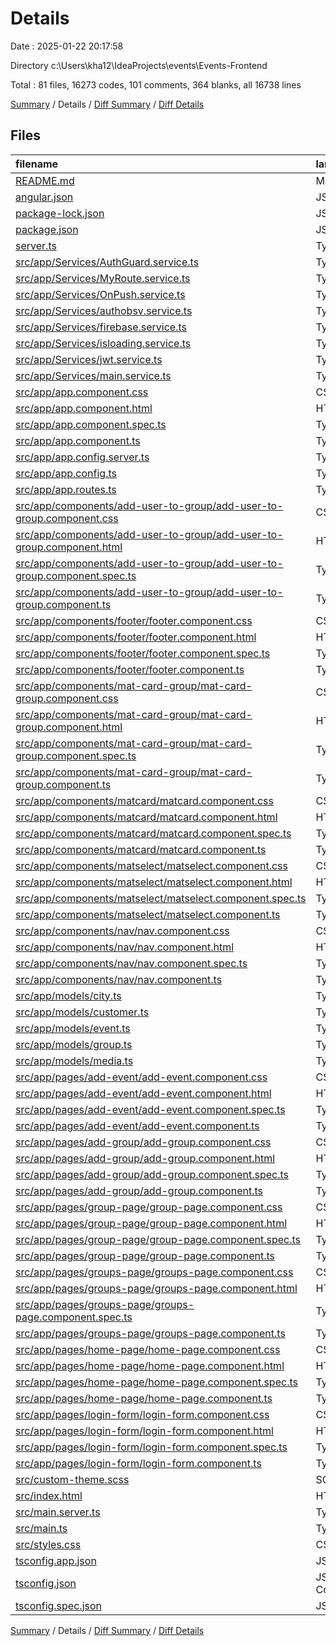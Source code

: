 # Details

Date : 2025-01-22 20:17:58

Directory c:\\Users\\kha12\\IdeaProjects\\events\\Events-Frontend

Total : 81 files,  16273 codes, 101 comments, 364 blanks, all 16738 lines

[Summary](results.md) / Details / [Diff Summary](diff.md) / [Diff Details](diff-details.md)

## Files
| filename | language | code | comment | blank | total |
| :--- | :--- | ---: | ---: | ---: | ---: |
| [README.md](/README.md) | Markdown | 14 | 0 | 14 | 28 |
| [angular.json](/angular.json) | JSON | 105 | 0 | 1 | 106 |
| [package-lock.json](/package-lock.json) | JSON | 14,205 | 0 | 1 | 14,206 |
| [package.json](/package.json) | JSON | 50 | 0 | 1 | 51 |
| [server.ts](/server.ts) | TypeScript | 40 | 6 | 11 | 57 |
| [src/app/Services/AuthGuard.service.ts](/src/app/Services/AuthGuard.service.ts) | TypeScript | 33 | 0 | 2 | 35 |
| [src/app/Services/MyRoute.service.ts](/src/app/Services/MyRoute.service.ts) | TypeScript | 27 | 4 | 7 | 38 |
| [src/app/Services/OnPush.service.ts](/src/app/Services/OnPush.service.ts) | TypeScript | 21 | 0 | 3 | 24 |
| [src/app/Services/authobsv.service.ts](/src/app/Services/authobsv.service.ts) | TypeScript | 63 | 14 | 7 | 84 |
| [src/app/Services/firebase.service.ts](/src/app/Services/firebase.service.ts) | TypeScript | 34 | 3 | 6 | 43 |
| [src/app/Services/isloading.service.ts](/src/app/Services/isloading.service.ts) | TypeScript | 17 | 0 | 6 | 23 |
| [src/app/Services/jwt.service.ts](/src/app/Services/jwt.service.ts) | TypeScript | 28 | 0 | 4 | 32 |
| [src/app/Services/main.service.ts](/src/app/Services/main.service.ts) | TypeScript | 141 | 7 | 26 | 174 |
| [src/app/app.component.css](/src/app/app.component.css) | CSS | 0 | 0 | 1 | 1 |
| [src/app/app.component.html](/src/app/app.component.html) | HTML | 9 | 0 | 2 | 11 |
| [src/app/app.component.spec.ts](/src/app/app.component.spec.ts) | TypeScript | 25 | 0 | 5 | 30 |
| [src/app/app.component.ts](/src/app/app.component.ts) | TypeScript | 37 | 0 | 5 | 42 |
| [src/app/app.config.server.ts](/src/app/app.config.server.ts) | TypeScript | 9 | 0 | 3 | 12 |
| [src/app/app.config.ts](/src/app/app.config.ts) | TypeScript | 9 | 0 | 3 | 12 |
| [src/app/app.routes.ts](/src/app/app.routes.ts) | TypeScript | 55 | 2 | 2 | 59 |
| [src/app/components/add-user-to-group/add-user-to-group.component.css](/src/app/components/add-user-to-group/add-user-to-group.component.css) | CSS | 0 | 0 | 1 | 1 |
| [src/app/components/add-user-to-group/add-user-to-group.component.html](/src/app/components/add-user-to-group/add-user-to-group.component.html) | HTML | 12 | 0 | 2 | 14 |
| [src/app/components/add-user-to-group/add-user-to-group.component.spec.ts](/src/app/components/add-user-to-group/add-user-to-group.component.spec.ts) | TypeScript | 18 | 0 | 6 | 24 |
| [src/app/components/add-user-to-group/add-user-to-group.component.ts](/src/app/components/add-user-to-group/add-user-to-group.component.ts) | TypeScript | 61 | 0 | 5 | 66 |
| [src/app/components/footer/footer.component.css](/src/app/components/footer/footer.component.css) | CSS | 36 | 1 | 8 | 45 |
| [src/app/components/footer/footer.component.html](/src/app/components/footer/footer.component.html) | HTML | 27 | 0 | 3 | 30 |
| [src/app/components/footer/footer.component.spec.ts](/src/app/components/footer/footer.component.spec.ts) | TypeScript | 18 | 0 | 6 | 24 |
| [src/app/components/footer/footer.component.ts](/src/app/components/footer/footer.component.ts) | TypeScript | 11 | 0 | 3 | 14 |
| [src/app/components/mat-card-group/mat-card-group.component.css](/src/app/components/mat-card-group/mat-card-group.component.css) | CSS | 0 | 0 | 1 | 1 |
| [src/app/components/mat-card-group/mat-card-group.component.html](/src/app/components/mat-card-group/mat-card-group.component.html) | HTML | 13 | 0 | 3 | 16 |
| [src/app/components/mat-card-group/mat-card-group.component.spec.ts](/src/app/components/mat-card-group/mat-card-group.component.spec.ts) | TypeScript | 18 | 0 | 6 | 24 |
| [src/app/components/mat-card-group/mat-card-group.component.ts](/src/app/components/mat-card-group/mat-card-group.component.ts) | TypeScript | 14 | 0 | 2 | 16 |
| [src/app/components/matcard/matcard.component.css](/src/app/components/matcard/matcard.component.css) | CSS | 4 | 0 | 0 | 4 |
| [src/app/components/matcard/matcard.component.html](/src/app/components/matcard/matcard.component.html) | HTML | 17 | 0 | 3 | 20 |
| [src/app/components/matcard/matcard.component.spec.ts](/src/app/components/matcard/matcard.component.spec.ts) | TypeScript | 18 | 0 | 6 | 24 |
| [src/app/components/matcard/matcard.component.ts](/src/app/components/matcard/matcard.component.ts) | TypeScript | 14 | 0 | 3 | 17 |
| [src/app/components/matselect/matselect.component.css](/src/app/components/matselect/matselect.component.css) | CSS | 0 | 0 | 1 | 1 |
| [src/app/components/matselect/matselect.component.html](/src/app/components/matselect/matselect.component.html) | HTML | 7 | 0 | 0 | 7 |
| [src/app/components/matselect/matselect.component.spec.ts](/src/app/components/matselect/matselect.component.spec.ts) | TypeScript | 18 | 0 | 6 | 24 |
| [src/app/components/matselect/matselect.component.ts](/src/app/components/matselect/matselect.component.ts) | TypeScript | 11 | 0 | 4 | 15 |
| [src/app/components/nav/nav.component.css](/src/app/components/nav/nav.component.css) | CSS | 0 | 0 | 1 | 1 |
| [src/app/components/nav/nav.component.html](/src/app/components/nav/nav.component.html) | HTML | 31 | 13 | 2 | 46 |
| [src/app/components/nav/nav.component.spec.ts](/src/app/components/nav/nav.component.spec.ts) | TypeScript | 18 | 0 | 6 | 24 |
| [src/app/components/nav/nav.component.ts](/src/app/components/nav/nav.component.ts) | TypeScript | 43 | 2 | 7 | 52 |
| [src/app/models/city.ts](/src/app/models/city.ts) | TypeScript | 4 | 0 | 0 | 4 |
| [src/app/models/customer.ts](/src/app/models/customer.ts) | TypeScript | 6 | 0 | 0 | 6 |
| [src/app/models/event.ts](/src/app/models/event.ts) | TypeScript | 16 | 0 | 3 | 19 |
| [src/app/models/group.ts](/src/app/models/group.ts) | TypeScript | 9 | 0 | 1 | 10 |
| [src/app/models/media.ts](/src/app/models/media.ts) | TypeScript | 4 | 0 | 1 | 5 |
| [src/app/pages/add-event/add-event.component.css](/src/app/pages/add-event/add-event.component.css) | CSS | 35 | 6 | 7 | 48 |
| [src/app/pages/add-event/add-event.component.html](/src/app/pages/add-event/add-event.component.html) | HTML | 88 | 0 | 9 | 97 |
| [src/app/pages/add-event/add-event.component.spec.ts](/src/app/pages/add-event/add-event.component.spec.ts) | TypeScript | 18 | 0 | 6 | 24 |
| [src/app/pages/add-event/add-event.component.ts](/src/app/pages/add-event/add-event.component.ts) | TypeScript | 86 | 0 | 12 | 98 |
| [src/app/pages/add-group/add-group.component.css](/src/app/pages/add-group/add-group.component.css) | CSS | 35 | 6 | 7 | 48 |
| [src/app/pages/add-group/add-group.component.html](/src/app/pages/add-group/add-group.component.html) | HTML | 42 | 0 | 3 | 45 |
| [src/app/pages/add-group/add-group.component.spec.ts](/src/app/pages/add-group/add-group.component.spec.ts) | TypeScript | 18 | 0 | 6 | 24 |
| [src/app/pages/add-group/add-group.component.ts](/src/app/pages/add-group/add-group.component.ts) | TypeScript | 57 | 0 | 9 | 66 |
| [src/app/pages/group-page/group-page.component.css](/src/app/pages/group-page/group-page.component.css) | CSS | 0 | 0 | 1 | 1 |
| [src/app/pages/group-page/group-page.component.html](/src/app/pages/group-page/group-page.component.html) | HTML | 16 | 9 | 2 | 27 |
| [src/app/pages/group-page/group-page.component.spec.ts](/src/app/pages/group-page/group-page.component.spec.ts) | TypeScript | 18 | 0 | 6 | 24 |
| [src/app/pages/group-page/group-page.component.ts](/src/app/pages/group-page/group-page.component.ts) | TypeScript | 49 | 0 | 11 | 60 |
| [src/app/pages/groups-page/groups-page.component.css](/src/app/pages/groups-page/groups-page.component.css) | CSS | 0 | 0 | 1 | 1 |
| [src/app/pages/groups-page/groups-page.component.html](/src/app/pages/groups-page/groups-page.component.html) | HTML | 15 | 0 | 0 | 15 |
| [src/app/pages/groups-page/groups-page.component.spec.ts](/src/app/pages/groups-page/groups-page.component.spec.ts) | TypeScript | 18 | 0 | 6 | 24 |
| [src/app/pages/groups-page/groups-page.component.ts](/src/app/pages/groups-page/groups-page.component.ts) | TypeScript | 52 | 0 | 8 | 60 |
| [src/app/pages/home-page/home-page.component.css](/src/app/pages/home-page/home-page.component.css) | CSS | 0 | 0 | 1 | 1 |
| [src/app/pages/home-page/home-page.component.html](/src/app/pages/home-page/home-page.component.html) | HTML | 14 | 0 | 0 | 14 |
| [src/app/pages/home-page/home-page.component.spec.ts](/src/app/pages/home-page/home-page.component.spec.ts) | TypeScript | 18 | 0 | 6 | 24 |
| [src/app/pages/home-page/home-page.component.ts](/src/app/pages/home-page/home-page.component.ts) | TypeScript | 53 | 0 | 8 | 61 |
| [src/app/pages/login-form/login-form.component.css](/src/app/pages/login-form/login-form.component.css) | CSS | 33 | 6 | 7 | 46 |
| [src/app/pages/login-form/login-form.component.html](/src/app/pages/login-form/login-form.component.html) | HTML | 34 | 0 | 1 | 35 |
| [src/app/pages/login-form/login-form.component.spec.ts](/src/app/pages/login-form/login-form.component.spec.ts) | TypeScript | 18 | 0 | 6 | 24 |
| [src/app/pages/login-form/login-form.component.ts](/src/app/pages/login-form/login-form.component.ts) | TypeScript | 57 | 0 | 10 | 67 |
| [src/custom-theme.scss](/src/custom-theme.scss) | SCSS | 15 | 15 | 8 | 38 |
| [src/index.html](/src/index.html) | HTML | 41 | 2 | 13 | 56 |
| [src/main.server.ts](/src/main.server.ts) | TypeScript | 5 | 0 | 3 | 8 |
| [src/main.ts](/src/main.ts) | TypeScript | 5 | 0 | 2 | 7 |
| [src/styles.css](/src/styles.css) | CSS | 2 | 2 | 2 | 6 |
| [tsconfig.app.json](/tsconfig.app.json) | JSON | 17 | 1 | 1 | 19 |
| [tsconfig.json](/tsconfig.json) | JSON with Comments | 31 | 1 | 1 | 33 |
| [tsconfig.spec.json](/tsconfig.spec.json) | JSON | 13 | 1 | 1 | 15 |

[Summary](results.md) / Details / [Diff Summary](diff.md) / [Diff Details](diff-details.md)